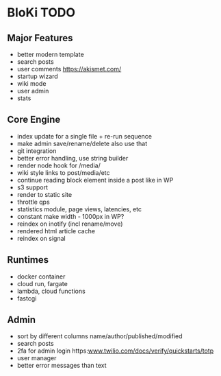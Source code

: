 # BloKi TODO

## Major Features

- better modern template
- search posts
- user comments
  https://akismet.com/
- startup wizard
- wiki mode
- user admin
- stats

## Core Engine

- index update for a single file + re-run sequence
- make admin save/rename/delete also use that
- git integration
- better error handling, use string builder
- render node hook for /media/
- wiki style links to post/media/etc
- continue reading block element inside a post like in WP
- s3 support
- render to static site
- throttle qps
- statistics module, page views, latencies, etc
- constant make width - 1000px in WP?
- reindex on inotify (incl rename/move)
- rendered html article cache
- reindex on signal

## Runtimes

- docker container
- cloud run, fargate
- lambda, cloud functions
- fastcgi

## Admin

- sort by different columns name/author/published/modified
- search posts
- 2fa for admin login
  https:www.twilio.com/docs/verify/quickstarts/totp
- user manager
- better error messages than text
